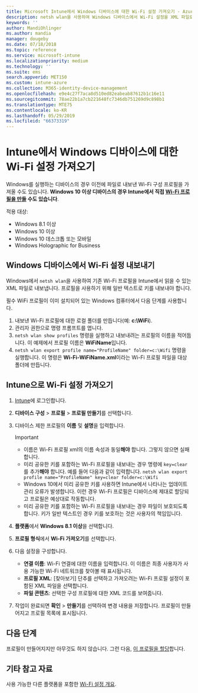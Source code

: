 ```yaml
---
title: Microsoft Intune에서 Windows 디바이스에 대한 Wi-Fi 설정 가져오기 - Azure | Microsoft Docs
description: netsh wlan을 사용하여 Windows 디바이스에서 Wi-Fi 설정을 XML 파일로 내보냅니다. 그런 다음, Intune에서 이 파일을 가져와 Windows 8.1, Windows 10 및 Windows Holographic for Business를 실행하는 디바이스에 대한 Wi-Fi 프로필을 만듭니다.
keywords: ''
author: MandiOhlinger
ms.author: mandia
manager: dougeby
ms.date: 07/18/2018
ms.topic: reference
ms.service: microsoft-intune
ms.localizationpriority: medium
ms.technology: ''
ms.suite: ems
search.appverid: MET150
ms.custom: intune-azure
ms.collection: M365-identity-device-management
ms.openlocfilehash: e9e4c27f7aca8d510ed82eabeab87612b1c16e11
ms.sourcegitcommit: 78ae22b1a7cb221648fc7346db751269d9c898b1
ms.translationtype: MTE75
ms.contentlocale: ko-KR
ms.lasthandoff: 05/29/2019
ms.locfileid: "66373319"
---
```

# <a name="import-wi-fi-settings-for-windows-devices-in-intune"></a>Intune에서 Windows 디바이스에 대한 Wi-Fi 설정 가져오기

Windows를 실행하는 디바이스의 경우 이전에 파일로 내보낸 Wi-Fi 구성 프로필을 가져올 수도 있습니다. **Windows 10 이상 디바이스의 경우 Intune에서 직접 [Wi-Fi 프로필을 만들](wi-fi-settings-windows.md) 수도 있습니다**.

적용 대상:  
- Windows 8.1 이상
- Windows 10 이상
- Windows 10 데스크톱 또는 모바일
- Windows Holographic for Business

## <a name="export-wi-fi-settings-from-a-windows-device"></a>Windows 디바이스에서 Wi-Fi 설정 내보내기

Windows에서 `netsh wlan`을 사용하여 기존 Wi-Fi 프로필을 Intune에서 읽을 수 있는 XML 파일로 내보냅니다. 프로필을 사용하기 위해 일반 텍스트로 키를 내보내야 합니다.

필수 WiFi 프로필이 이미 설치되어 있는 Windows 컴퓨터에서 다음 단계를 사용합니다.

1. 내보낸 Wi-Fi 프로필에 대한 로컬 폴더를 만듭니다(예: **c:\WiFi**).
2. 관리자 권한으로 명령 프롬프트를 엽니다.
3. `netsh wlan show profiles` 명령을 실행하고 내보내려는 프로필의 이름을 적어둡니다. 이 예제에서 프로필 이름은 **WiFiName**입니다.
4. `netsh wlan export profile name="ProfileName" folder=c:\Wifi` 명령을 실행합니다. 이 명령은 **Wi-Fi-WiFiName.xml**이라는 Wi-Fi 프로필 파일을 대상 폴더에 만듭니다.

## <a name="import-the-wi-fi-settings-into-intune"></a>Intune으로 Wi-Fi 설정 가져오기

1. [Intune](https://go.microsoft.com/fwlink/?linkid=2090973)에 로그인합니다.
2. **디바이스 구성** > **프로필** > **프로필 만들기**를 선택합니다.
3. 디바이스 제한 프로필의 **이름** 및 **설명**을 입력합니다.

    > [!IMPORTANT]
    > - 이름은 Wi-Fi 프로필 xml의 이름 속성과 동일**해야** 합니다. 그렇지 않으면 실패합니다.
    > - 미리 공유한 키를 포함하는 Wi-Fi 프로필을 내보내는 경우 명령에 `key=clear`를 추가**해야** 합니다. 예를 들어 다음과 같이 입력합니다. `netsh wlan export profile name="ProfileName" key=clear folder=c:\Wifi`
    > - Windows 10에서 미리 공유한 키를 사용하면 Intune에서 나타나는 업데이트 관리 오류가 발생합니다. 이런 경우 Wi-Fi 프로필은 디바이스에 제대로 할당되고 프로필은 예상대로 작동합니다.
    > - 미리 공유한 키를 포함하는 Wi-Fi 프로필을 내보내는 경우 파일이 보호되도록 합니다. 키가 일반 텍스트인 경우 키를 보호하는 것은 사용자의 책임입니다.

4. **플랫폼**에서 **Windows 8.1 이상**을 선택합니다.
5. **프로필 형식**에서 **Wi-Fi 가져오기**를 선택합니다.
6. 다음 설정을 구성합니다.
    - **연결 이름**: Wi-Fi 연결에 대한 이름을 입력합니다. 이 이름은 최종 사용자가 사용 가능한 Wi-Fi 네트워크를 찾아볼 때 표시됩니다.
    - **프로필 XML**: [찾아보기] 단추를 선택하고 가져오려는 Wi-Fi 프로필 설정이 포함된 XML 파일을 선택합니다.
    - **파일 콘텐츠**: 선택한 구성 프로필에 대한 XML 코드를 보여줍니다.
7. 작업이 완료되면 **확인** > **만들기**를 선택하여 변경 내용을 저장합니다. 프로필이 만들어지고 프로필 목록에 표시됩니다.

## <a name="next-steps"></a>다음 단계

프로필이 만들어지지만 아무것도 하지 않습니다. 그런 다음, [이 프로필을 할당](device-profile-assign.md)합니다.

## <a name="more-resources"></a>기타 참고 자료

사용 가능한 다른 플랫폼을 포함한 [Wi-Fi 설정 개요](wi-fi-settings-configure.md).
